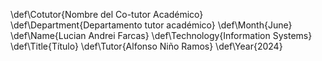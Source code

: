 \def\Cotutor{Nombre del Co-tutor Académico}
\def\Department{Departamento tutor académico}
\def\Month{June}
\def\Name{Lucian Andrei Farcas}
\def\Technology{Information Systems}
\def\Title{Título}
\def\Tutor{Alfonso Niño Ramos}
\def\Year{2024}
